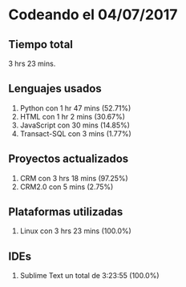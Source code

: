 # Codeando el 04/07/2017

## Tiempo total
3 hrs 23 mins.

## Lenguajes usados
1. Python con 1 hr 47 mins (52.71%)
1. HTML con 1 hr 2 mins (30.67%)
1. JavaScript con 30 mins (14.85%)
1. Transact-SQL con 3 mins (1.77%)

## Proyectos actualizados
1. CRM con 3 hrs 18 mins (97.25%)
1. CRM2.0 con 5 mins (2.75%)

## Plataformas utilizadas
1. Linux con 3 hrs 23 mins (100.0%)

## IDEs
1. Sublime Text un total de 3:23:55 (100.0%)
